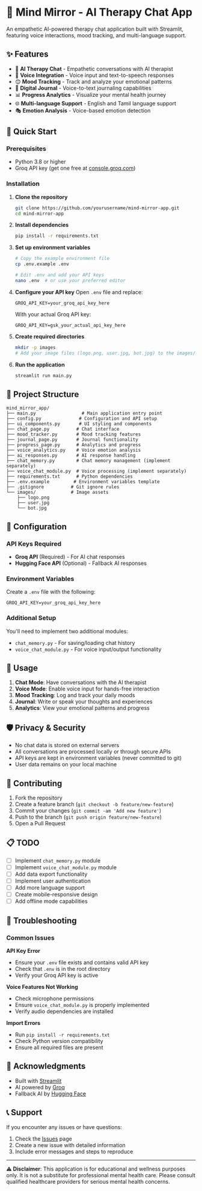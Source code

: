 # 🧠 Mind Mirror - AI Therapy Chat App

An empathetic AI-powered therapy chat application built with Streamlit, featuring voice interactions, mood tracking, and multi-language support.

## ✨ Features

- 💬 **AI Therapy Chat** - Empathetic conversations with AI therapist
- 🎤 **Voice Integration** - Voice input and text-to-speech responses
- 😊 **Mood Tracking** - Track and analyze your emotional patterns
- 📝 **Digital Journal** - Voice-to-text journaling capabilities
- 📊 **Progress Analytics** - Visualize your mental health journey
- 🌐 **Multi-language Support** - English and Tamil language support
- 🎭 **Emotion Analysis** - Voice-based emotion detection

## 🚀 Quick Start

### Prerequisites
- Python 3.8 or higher
- Groq API key (get one free at [console.groq.com](https://console.groq.com/))

### Installation

1. **Clone the repository**
   ```bash
   git clone https://github.com/yourusername/mind-mirror-app.git
   cd mind-mirror-app
   ```

2. **Install dependencies**
   ```bash
   pip install -r requirements.txt
   ```

3. **Set up environment variables**
   ```bash
   # Copy the example environment file
   cp .env.example .env
   
   # Edit .env and add your API keys
   nano .env  # or use your preferred editor
   ```

4. **Configure your API key**
   Open `.env` file and replace:
   ```
   GROQ_API_KEY=your_groq_api_key_here
   ```
   With your actual Groq API key:
   ```
   GROQ_API_KEY=gsk_your_actual_api_key_here
   ```

5. **Create required directories**
   ```bash
   mkdir -p images
   # Add your image files (logo.png, user.jpg, bot.jpg) to the images/ folder
   ```

6. **Run the application**
   ```bash
   streamlit run main.py
   ```

## 📁 Project Structure

```
mind_mirror_app/
├── main.py                 # Main application entry point
├── config.py              # Configuration and API setup
├── ui_components.py       # UI styling and components
├── chat_page.py          # Chat interface
├── mood_tracker.py       # Mood tracking features
├── journal_page.py       # Journal functionality
├── progress_page.py      # Analytics and progress
├── voice_analytics.py    # Voice emotion analysis
├── ai_responses.py       # AI response handling
├── chat_memory.py        # Chat memory management (implement separately)
├── voice_chat_module.py  # Voice processing (implement separately)
├── requirements.txt      # Python dependencies
├── .env.example         # Environment variables template
├── .gitignore          # Git ignore rules
└── images/             # Image assets
    ├── logo.png
    ├── user.jpg
    └── bot.jpg
```

## 🔧 Configuration

### API Keys Required
- **Groq API** (Required) - For AI chat responses
- **Hugging Face API** (Optional) - Fallback AI responses

### Environment Variables
Create a `.env` file with the following:
```env
GROQ_API_KEY=your_groq_api_key_here
```

### Additional Setup
You'll need to implement two additional modules:
- `chat_memory.py` - For saving/loading chat history
- `voice_chat_module.py` - For voice input/output functionality

## 🎯 Usage

1. **Chat Mode**: Have conversations with the AI therapist
2. **Voice Mode**: Enable voice input for hands-free interaction  
3. **Mood Tracking**: Log and track your daily moods
4. **Journal**: Write or speak your thoughts and experiences
5. **Analytics**: View your emotional patterns and progress

## 🛡️ Privacy & Security

- No chat data is stored on external servers
- All conversations are processed locally or through secure APIs
- API keys are kept in environment variables (never committed to git)
- User data remains on your local machine

## 🤝 Contributing

1. Fork the repository
2. Create a feature branch (`git checkout -b feature/new-feature`)
3. Commit your changes (`git commit -am 'Add new feature'`)
4. Push to the branch (`git push origin feature/new-feature`)
5. Open a Pull Request

## 📋 TODO

- [ ] Implement `chat_memory.py` module
- [ ] Implement `voice_chat_module.py` module  
- [ ] Add data export functionality
- [ ] Implement user authentication
- [ ] Add more language support
- [ ] Create mobile-responsive design
- [ ] Add offline mode capabilities

## 🐛 Troubleshooting

### Common Issues

**API Key Error**
- Ensure your `.env` file exists and contains valid API key
- Check that `.env` is in the root directory
- Verify your Groq API key is active

**Voice Features Not Working**
- Check microphone permissions
- Ensure `voice_chat_module.py` is properly implemented
- Verify audio dependencies are installed

**Import Errors**
- Run `pip install -r requirements.txt`
- Check Python version compatibility
- Ensure all required files are present

## 🙏 Acknowledgments

- Built with [Streamlit](https://streamlit.io/)
- AI powered by [Groq](https://groq.com/)
- Fallback AI by [Hugging Face](https://huggingface.co/)

## 📞 Support

If you encounter any issues or have questions:
1. Check the [Issues](https://github.com/rjvishal080/Mind_Mirror_AI/issues) page
2. Create a new issue with detailed information
3. Include error messages and steps to reproduce

---

**⚠️ Disclaimer**: This application is for educational and wellness purposes only. It is not a substitute for professional mental health care. Please consult qualified healthcare providers for serious mental health concerns.
